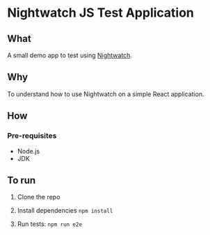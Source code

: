 # Nightwatch JS Test Application

## What
A small demo app to test using [Nightwatch](http://nightwatchjs.org/).

## Why
To understand how to use Nightwatch on a simple React application.

## How

### Pre-requisites

- Node.js
- JDK

## To run

1. Clone the repo

2. Install dependencies `npm install`

3. Run tests: `npm run e2e`
